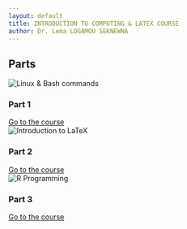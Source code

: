 ```yaml
---
layout: default
title: INTRODUCTION TO COMPUTING & LATEX COURSE
author: Dr. Lema LOGAMOU SEKNEWNA
---
```


## Parts

<div class="cards">
<div class="card">
  <img src="{{ '/images/part1.png' | relative_url }}" alt="Linux & Bash commands">
  <div class="card-body">
    <h3>Part 1</h3>
    <a href="Bash/index.md">Go to the course</a>
  </div>
</div>

<div class="card">
  <img src="{{ '/images/part2.jpg' | relative_url }}" alt="Introduction to LaTeX">
  <div class="card-body">
    <h3>Part 2</h3>
    <a href="LaTeX/index.md">Go to the course</a>
  </div>
</div>


<div class="card">
  <img src="{{ '/images/part3.jpg' | relative_url }}" alt="R Programming">
  <div class="card-body">
    <h3>Part 3</h3>
    <a href="R/index.md">Go to the course</a>
  </div>
</div>
</div>